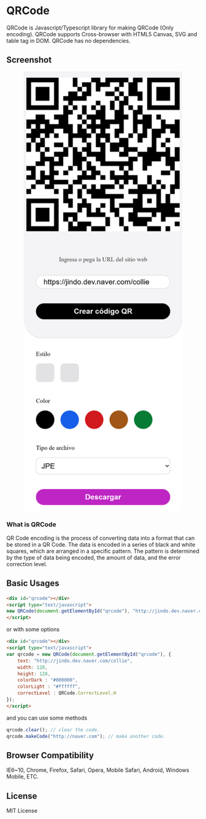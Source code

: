 # QRCode

QRCode is Javascript/Typescript library for making QRCode (Only encoding). 
QRCode supports Cross-browser with HTML5 Canvas, SVG and table tag in DOM. 
QRCode has no dependencies.

## Screenshot

<p align="center">
    <img width="414" src="./docs/Screenshoot.png" alt="Screenshot"/>
</p>

### What is QRCode

QR Code encoding is the process of converting data into a format that can
be stored in a QR Code. The data is encoded in a series of black and white
squares, which are arranged in a specific pattern. The pattern is
determined by the type of data being encoded, the amount of data, and the
error correction level.

## Basic Usages

```html
<div id="qrcode"></div>
<script type="text/javascript">
new QRCode(document.getElementById("qrcode"), "http://jindo.dev.naver.com/collie");
</script>
```

or with some options

```html
<div id="qrcode"></div>
<script type="text/javascript">
var qrcode = new QRCode(document.getElementById("qrcode"), {
	text: "http://jindo.dev.naver.com/collie",
	width: 128,
	height: 128,
	colorDark : "#000000",
	colorLight : "#ffffff",
	correctLevel : QRCode.CorrectLevel.H
});
</script>
```

and you can use some methods

```javascript
qrcode.clear(); // clear the code.
qrcode.makeCode("http://naver.com"); // make another code.
```

## Browser Compatibility

IE6~10, Chrome, Firefox, Safari, Opera, Mobile Safari, Android, Windows Mobile, ETC.

## License

MIT License
